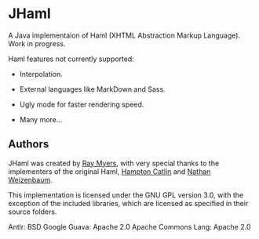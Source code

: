 # JHaml

A Java implementaion of Haml (XHTML Abstraction Markup Language). Work in progress.

Haml features not currently supported:

* Interpolation.

* External languages like MarkDown and Sass.

* Ugly mode for faster rendering speed.

* Many more...

## Authors

JHaml was created by [Ray Myers](http://cadrlife.com), with very special thanks to the implementers of the 
original Haml, [Hampton Catlin](http://hamptoncatlin.com) and [Nathan Weizenbaum](http://nex-3.com).

This implementation is licensed under the GNU GPL version 3.0, with the exception of the included 
libraries, which are licensed as specified in their source folders.

Antlr: BSD
Google Guava: Apache 2.0
Apache Commons Lang: Apache 2.0